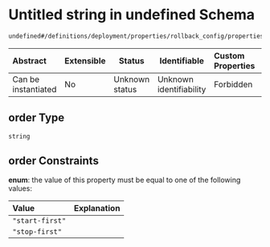 # Untitled string in undefined Schema

```txt
undefined#/definitions/deployment/properties/rollback_config/properties/order
```




| Abstract            | Extensible | Status         | Identifiable            | Custom Properties | Additional Properties | Access Restrictions | Defined In                                                                  |
| :------------------ | ---------- | -------------- | ----------------------- | :---------------- | --------------------- | ------------------- | --------------------------------------------------------------------------- |
| Can be instantiated | No         | Unknown status | Unknown identifiability | Forbidden         | Allowed               | none                | [config_schema_v3.9.json\*](config_schema_v3.9.json "open original schema") |

## order Type

`string`

## order Constraints

**enum**: the value of this property must be equal to one of the following values:

| Value           | Explanation |
| :-------------- | ----------- |
| `"start-first"` |             |
| `"stop-first"`  |             |
